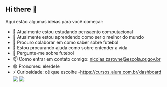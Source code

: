 ## Hi there 👋

Aqui estão algumas ideias para você começar:

- 🔭 Atualmente estou estudando pensaento computacional
- 🌱 Atualmente estou aprendendo como ser o melhor do mundo 
- 👯 Procuro colaborar em como saber sobre futebol
- 🤔 Estou procurando ajuda como sobre entender a vida 
- 💬 Pergunte-me sobre futebol
- 📫 Como entrar em contato comigo: nicolas.zarovne@escola.pr.gov.br
- 😄 Pronomes: ele/dele
- ⚡ Curiosidade: cê que escolhe 
-https://cursos.alura.com.br/dashboard
  ![](https://github.com/user-attachments/assets/fbb6f916-8513-4439-9102-be0fdf141f68)
 ![](https://private-user-images.githubusercontent.com/186940057/381999334-fbb6f916-8513-4439-9102-be0fdf141f68.gif?jwt=eyJhbGciOiJIUzI1NiIsInR5cCI6IkpXVCJ9.eyJpc3MiOiJnaXRodWIuY29tIiwiYXVkIjoicmF3LmdpdGh1YnVzZXJjb250ZW50LmNvbSIsImtleSI6ImtleTUiLCJleHAiOjE3MzAzODc3MTcsIm5iZiI6MTczMDM4NzQxNywicGF0aCI6Ii8xODY5NDAwNTcvMzgxOTk5MzM0LWZiYjZmOTE2LTg1MTMtNDQzOS05MTAyLWJlMGZkZjE0MWY2OC5naWY_WC1BbXotQWxnb3JpdGhtPUFXUzQtSE1BQy1TSEEyNTYmWC1BbXotQ3JlZGVudGlhbD1BS0lBVkNPRFlMU0E1M1BRSzRaQSUyRjIwMjQxMDMxJTJGdXMtZWFzdC0xJTJGczMlMkZhd3M0X3JlcXVlc3QmWC1BbXotRGF0ZT0yMDI0MTAzMVQxNTEwMTdaJlgtQW16LUV4cGlyZXM9MzAwJlgtQW16LVNpZ25hdHVyZT0zZWUyNGJkZDU3MTJlYjNlNWFkZDU2MTZhNzliY2MzMjgzM2IzNjNlMDRhYzk0YjUxNGQyZjE3N2I2NTFjYWVjJlgtQW16LVNpZ25lZEhlYWRlcnM9aG9zdCJ9.JEPkHLW1z7ZXXU1Ub_GeJG8GZkcWe8KKP_bCkSVAL1k)
